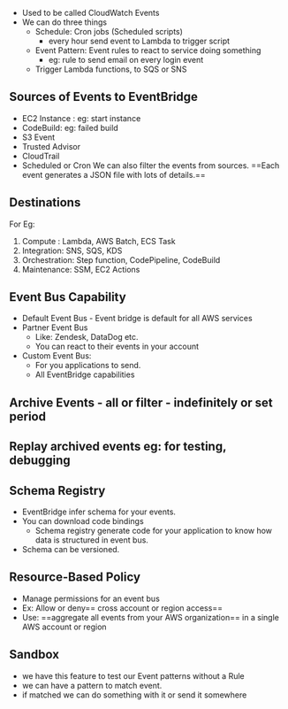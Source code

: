 - Used to be called CloudWatch Events 
- We can do three things 
	- Schedule: Cron jobs (Scheduled scripts)
		- every hour send event to Lambda to trigger script
	- Event Pattern: Event rules to react to service doing something 
		- eg: rule to send email on every login event 
	- Trigger Lambda functions, to SQS or SNS 

## Sources of Events to EventBridge 
- EC2 Instance : eg: start instance 
- CodeBuild: eg: failed build 
- S3 Event 
- Trusted Advisor
- CloudTrail 
- Scheduled or Cron
We can also filter the events from sources. 
==Each event generates a JSON file with lots of details.== 

## Destinations 
For Eg:
1. Compute : Lambda, AWS Batch, ECS Task 
2. Integration: SNS, SQS, KDS
3. Orchestration: Step function, CodePipeline, CodeBuild 
4. Maintenance: SSM, EC2 Actions 

## Event Bus Capability
- Default Event Bus - Event bridge is default for all AWS services 
- Partner Event Bus
	- Like: Zendesk, DataDog etc. 
	- You can react to their events in your account 
- Custom Event Bus:
	- For you applications to send. 
	- All EventBridge capabilities

## Archive Events - all or filter - indefinitely or set period
## Replay archived events eg: for testing, debugging 

## Schema Registry
- EventBridge infer schema for your events.
- You can download code bindings
	- Schema registry generate code for your application to know how data is structured in event bus.
- Schema can be versioned.

## Resource-Based Policy 
- Manage permissions for an event bus
- Ex: Allow or deny== cross account or region access==
- Use: ==aggregate all events from your AWS organization== in a single AWS account or region

## Sandbox 
- we have this feature to test our Event patterns without a Rule
- we can have a pattern to match event. 
- if matched we can do something with it or send it somewhere